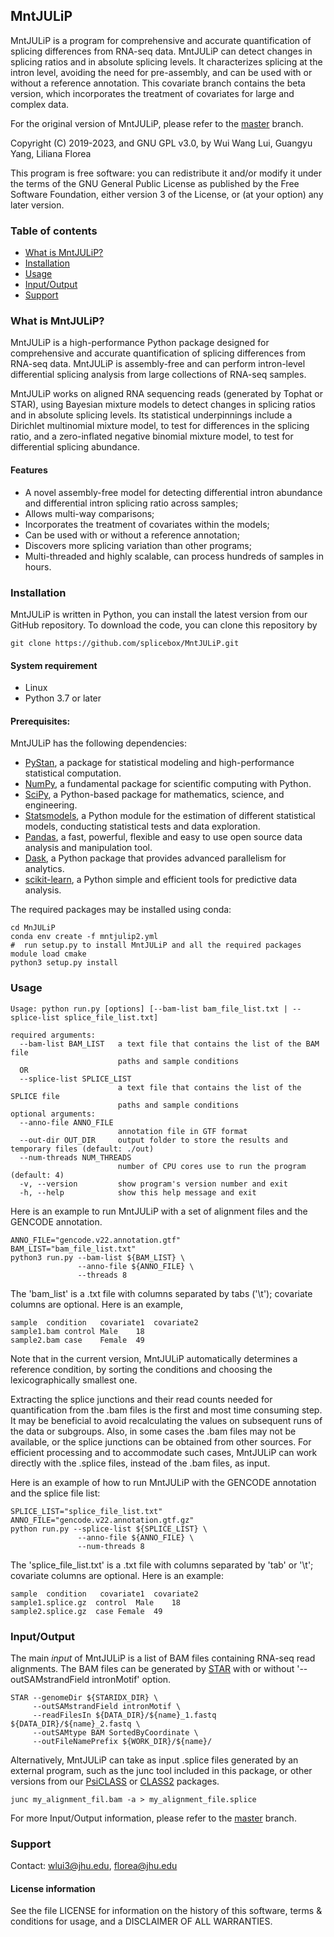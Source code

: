 ## MntJULiP ##

MntJULiP is a program for comprehensive and accurate quantification of splicing differences from RNA-seq data. MntJULiP can detect changes in splicing ratios and in absolute splicing levels. It characterizes splicing at the intron level, avoiding the need for pre-assembly, and can be used with or without a reference annotation. This covariate branch contains the beta version, which incorporates the treatment of covariates for large and complex data. 

For the original version of MntJULiP, please refer to the [master](https://github.com/splicebox/MntJULiP/tree/master) branch.

Copyright (C) 2019-2023, and GNU GPL v3.0, by Wui Wang Lui, Guangyu Yang, Liliana Florea

This program is free software: you can redistribute it and/or modify it under the terms of the GNU General Public License as published by the Free Software Foundation, either version 3 of the License, or (at your option) any later version.  

### <a name="table-of-contents"></a> Table of contents
- [What is MntJULiP?](#what-is-mntjulip)
- [Installation](#installation)
- [Usage](#usage)
- [Input/Output](#inputoutput)
- [Support](#support)

### <a name="what-is-mntjulip"></a> What is MntJULiP?
MntJULiP is a high-performance Python package designed for comprehensive and accurate quantification of splicing differences from RNA-seq data. MntJULiP is assembly-free and can perform intron-level differential splicing analysis from large collections of RNA-seq samples.

MntJULiP works on aligned RNA sequencing reads (generated by Tophat or STAR), using Bayesian mixture models to detect changes in splicing ratios and in absolute splicing levels. Its statistical underpinnings include a Dirichlet multinomial mixture model, to test for differences in the splicing ratio, and a zero-inflated negative binomial mixture model, to test for differential splicing abundance.

#### Features  
- A novel assembly-free model for detecting differential intron abundance and differential intron splicing ratio across samples;
- Allows multi-way comparisons;  
- Incorporates the treatment of covariates within the models;
- Can be used with or without a reference annotation;  
- Discovers more splicing variation than other programs;
- Multi-threaded and highly scalable, can process hundreds of samples in hours.

### <a name="installation"></a> Installation
MntJULiP is written in Python, you can install the latest version from our GitHub repository. To download the code, you can clone this repository by

```
git clone https://github.com/splicebox/MntJULiP.git
```

#### System requirement
* Linux   
* Python 3.7 or later

#### Prerequisites:
MntJULiP has the following dependencies:
* [PyStan](https://pystan.readthedocs.io/), a package for statistical modeling and high-performance statistical computation.  
* [NumPy](https://numpy.org/), a fundamental package for scientific computing with Python.    
* [SciPy](https://www.scipy.org/), a Python-based package for mathematics, science, and engineering.  
* [Statsmodels](https://www.statsmodels.org/), a Python module for the estimation of different statistical models, conducting statistical tests and data exploration.  
* [Pandas](https://pandas.pydata.org/), a fast, powerful, flexible and easy to use open source data analysis and manipulation tool.  
* [Dask](https://dask.org/), a Python package that provides advanced parallelism for analytics.  
* [scikit-learn](https://scikit-learn.org/), a Python simple and efficient tools for predictive data analysis.

The required packages may be installed using conda:
```
cd MnJULiP
conda env create -f mntjulip2.yml
#  run setup.py to install MntJULiP and all the required packages
module load cmake
python3 setup.py install  
```

### <a name="usage"></a> Usage
```
Usage: python run.py [options] [--bam-list bam_file_list.txt | --splice-list splice_file_list.txt]

required arguments:
  --bam-list BAM_LIST   a text file that contains the list of the BAM file
                        paths and sample conditions
  OR
  --splice-list SPLICE_LIST
                        a text file that contains the list of the SPLICE file
                        paths and sample conditions
optional arguments:
  --anno-file ANNO_FILE
                        annotation file in GTF format
  --out-dir OUT_DIR     output folder to store the results and temporary files (default: ./out)
  --num-threads NUM_THREADS
                        number of CPU cores use to run the program (default: 4)
  -v, --version         show program's version number and exit
  -h, --help            show this help message and exit
```

Here is an example to run MntJULiP with a set of alignment files and the GENCODE annotation.
```
ANNO_FILE="gencode.v22.annotation.gtf"
BAM_LIST="bam_file_list.txt"
python3 run.py --bam-list ${BAM_LIST} \
               --anno-file ${ANNO_FILE} \
               --threads 8            
```

The 'bam_list' is a .txt file with columns separated by tabs ('\t'); covariate columns are optional. Here is an example,
```
sample	condition	covariate1	covariate2
sample1.bam	control	Male	18
sample2.bam	case	Female	49
```

Note that in the current version, MntJULiP automatically determines a reference condition, by sorting the conditions and choosing the lexicographically smallest one.

Extracting the splice junctions and their read counts needed for quantification from the .bam files is the first and most time consuming step. It may be beneficial to avoid recalculating the values on subsequent runs of the data or subgroups. Also, in some cases the .bam files may not be available, or the splice junctions can be obtained from other sources. For efficient processing and to accommodate such cases, MntJULiP can work directly with the .splice files, instead of the .bam files, as input.

Here is an example of how to run MntJULiP with the GENCODE annotation and the splice file list:
```
SPLICE_LIST="splice_file_list.txt"
ANNO_FILE="gencode.v22.annotation.gtf.gz"
python run.py --splice-list ${SPLICE_LIST} \
               --anno-file ${ANNO_FILE} \
               --num-threads 8 
```
The 'splice_file_list.txt' is a .txt file with columns separated by 'tab' or '\t'; covariate columns are optional. Here is an example:
```
sample  condition	covariate1	covariate2
sample1.splice.gz  control	Male	18
sample2.splice.gz  case	Female	49
```

### <a name="inputoutput"></a> Input/Output
The main _input_ of MntJULiP is a list of BAM files containing RNA-seq read alignments. The BAM files can be generated by [STAR](https://github.com/alexdobin/STAR) with or without '--outSAMstrandField intronMotif' option.
```
STAR --genomeDir ${STARIDX_DIR} \
     --outSAMstrandField intronMotif \
     --readFilesIn ${DATA_DIR}/${name}_1.fastq ${DATA_DIR}/${name}_2.fastq \
     --outSAMtype BAM SortedByCoordinate \
     --outFileNamePrefix ${WORK_DIR}/${name}/
```
Alternatively, MntJULiP can take as input .splice files generated by an external program, such as the junc tool included in this package, or other versions from our [PsiCLASS](https://github.com/splicebox/PsiCLASS) or [CLASS2](http://sourceforge.net/projects/splicebox) packages. 
```
junc my_alignment_fil.bam -a > my_alignment_file.splice
```

For more Input/Output information, please refer to the [master](https://github.com/splicebox/MntJULiP/tree/master#inputoutput) branch.

### <a name="support"></a> Support
Contact: wlui3@jhu.edu, florea@jhu.edu  

#### License information
See the file LICENSE for information on the history of this software, terms
& conditions for usage, and a DISCLAIMER OF ALL WARRANTIES.
